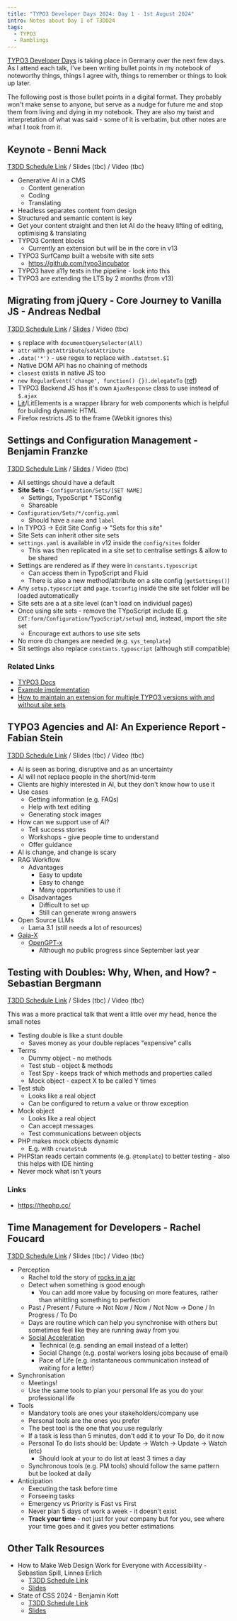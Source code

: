 ```yaml
---
title: "TYPO3 Developer Days 2024: Day 1 - 1st August 2024"
intro: Notes about Day 1 of T3DD24
tags:
  - TYPO3
  - Ramblings
---
```


[TYPO3 Developer Days](https://t3dd24.typo3.com/) is taking place in Germany over the next few days. As I attend each talk, I've been writing bullet points in my notebook of noteworthy things, things I agree with, things to remember or things to look up later.

The following post is those bullet points in a digital format. They probably won't make sense to anyone, but serve as a nudge for future me and stop them from living and dying in my notebook. They are also my twist and interpretation of what was said - some of it is verbatim, but other notes are what I took from it.

## Keynote - Benni Mack

[T3DD Schedule Link](https://t3dd24.typo3.com/program/sessions/keynote-808) / Slides (tbc) / Video (tbc)

- Generative AI in a CMS
	- Content generation
	- Coding
	- Translating
- Headless separates content from design
- Structured and semantic content is key
- Get your content straight and then let AI do the heavy lifting of editing, optimising & translating
- TYPO3 Content blocks
	- Currently an extension but will be in the core in v13
- TYPO3 SurfCamp built a website with site sets
	- https://github.com/typo3incubator
- TYPO3 have a11y tests in the pipeline - look into this
- TYPO3 are extending the LTS by 2 months (from v13)

## Migrating from jQuery - Core Journey to Vanilla JS - Andreas Nedbal

[T3DD Schedule Link](https://t3dd24.typo3.com/program/sessions/migrating-from-jquery-core-journey-to-vanilla-js-775) / [Slides](https://www.slideshare.net/slideshow/migrating-from-jquery-core-journey-to-vanilla-js/270669719) / Video (tbc)

- `$` replace with `documentQuerySelector(All)`
- `attr` with `getAttribute`/`setAttribute`
- `.data('*')` - use regex to replace with `.datatset.$1`
- Native DOM API has no chaining of methods
- `closest` exists in native JS too
- `new RegularEvent('change', function() {}).delegateTo` ([ref](https://docs.typo3.org/m/typo3/reference-coreapi/main/en-us/ApiOverview/Events/JavaScript/Index.html))
- TYPO3 Backend JS has it's own `AjaxResponse` class to use instead of `$.ajax`
- [Lit](https://lit.dev/)/LitElements is a wrapper library for web components which is helpful for building dynamic HTML
- Firefox restricts JS to the frame (Webkit ignores this)

## Settings and Configuration Management - Benjamin Franzke

[T3DD Schedule Link](https://t3dd24.typo3.com/program/sessions/settings-and-configuration-management-810) / [Slides](https://docs.google.com/presentation/d/11H_FuNmwV-PXeo6AXqBpRSHaw9ANvwZhKjPah830WcY/edit) / Video (tbc)

- All settings should have a default
- **Site Sets** - `Configuration/Sets/[SET NAME]`
	- Settings, TypoScript * TSConfig
	- Shareable
- `Configuration/Sets/*/config.yaml`
	- Should have a `name` and `label`
- In TYPO3 -> Edit Site Config -> "Sets for this site"
- Site Sets can inherit other site sets
- `settings.yaml` is available in v12 inside the `config/sites` folder
	- This was then replicated in a site set to centralise settings & allow to be shared
- Settings are rendered as if they were in `constants.typoscript`
	- Can access them in TypoScript and Fluid
	- There is also a new method/attribute on a site config (`getSettings()`)
- Any `setup.typoscript` and `page.tsconfig` inside the site set folder will be loaded automatically
- Site sets are a at a site level (can't load on individual pages)
- Once using site sets - remove the TYpoScript include (E.g. `EXT:form/Configuration/TypoScript/setup`) and, instead, import the site set
	- Encourage ext authors to use site sets
- No more db changes are needed (e.g. `sys_template`)
- Sit settings also replace `constants.typoscript` (although still compatible)

### Related Links

- [TYPO3 Docs](ttps://docs.typo3.org/m/typo3/tutorial-sitepackage/main/en-us/ExtensionConfiguration/Index.html#site_set)
- [Example implementation](https://packagist.org/packages/t3docs/site-package)
- [How to maintain an extension for multiple TYPO3 versions with and without site sets](https://brotkrueml.dev/how-to-maintain-an-extension-for-multiple-typo3-versions-with-and-without-site-sets/)

## TYPO3 Agencies and AI: An Experience Report - Fabian Stein

[T3DD Schedule Link](https://t3dd24.typo3.com/program/sessions/typo3-agencies-and-ai-an-experience-report-764) / Slides (tbc) / Video (tbc)

- AI is seen as boring, disruptive and as an uncertainty
- AI will not replace people in the short/mid-term
- Clients are highly interested in AI, but they don't know how to use it
- Use cases
	- Getting information (e.g. FAQs)
	- Help with text editing
	- Generating stock images
- How can we support use of AI?
	- Tell success stories
	- Workshops - give people time to understand
	- Offer guidance
- AI is change, and change is scary
- RAG Workflow
	- Advantages
		- Easy to update
		- Easy to change
		- Many opportunities to use it
	- Disadvantages
		- Difficult to set up
		- Still can generate wrong answers
- Open Source LLMs
	- Lama 3.1 (still needs a lot of resources)
- [Gaia-X](https://gaia-x.eu/)
	- [OpenGPT-x](https://opengpt-x.de/en/)
		- Although no public progress since September last year


## Testing with Doubles: Why, When, and How? - Sebastian Bergmann

[T3DD Schedule Link](https://t3dd24.typo3.com/program/sessions/testing-with-doubles-why-when-and-how-777) / Slides (tbc) / Video (tbc)

This was a more practical talk that went a little over my head, hence the small notes

- Testing double is like a stunt double
	- Saves money as your double replaces "expensive" calls
- Terms
	- Dummy object - no methods
	- Test stub - object & methods
	- Test Spy - keeps track of which methods and properties called
	- Mock object - expect X to be called Y times
- Test stub
	- Looks like a real object
	- Can be configured to return a value or throw exception
- Mock object
	- Looks like a real object
	- Can accept messages
	- Test communications between objects
- PHP makes mock objects dynamic
	- E.g. with `createStub`
- PHPStan reads certain comments (e.g. `@template`) to better testing - also this helps with IDE hinting
- Never mock what isn't yours

### Links

- https://thephp.cc/

## Time Management for Developers - Rachel Foucard

[T3DD Schedule Link](https://t3dd24.typo3.com/program/sessions/time-management-for-developers-794) / Slides (tbc) / Video (tbc)

- Perception
	- Rachel told the story of [rocks in a jar](https://www.youtube.com/watch?v=cPgMeKfQFq8)
	- Detect when something is good enough
		- You can add more value by focusing on more features, rather than whittling something to perfection
	- Past / Present / Future -> Not Now / Now / Not Now -> Done / In Progress / To Do
	- Days are routine which can help you synchronise with others but sometimes feel like they are running away from you
	- [Social Acceleration](https://cup.columbia.edu/book/social-acceleration/9780231148344)
		- Technical (e.g. sending an email instead of a letter)
		- Social Change (e.g. postal workers losing jobs because of email)
		- Pace of Life (e.g. instantaneous communication instead of waiting for a letter)
- Synchronisation
	- Meetings!
	- Use the same tools to plan your personal life as you do your professional life
- Tools
	- Mandatory tools are ones your stakeholders/company use
	- Personal tools are the ones you prefer
	- The best tool is the one that you use regularly
	- If a task is less than 5 minutes, don't add it to your To Do, do it now
	- Personal To do lists should be: Update -> Watch -> Update -> Watch (etc)
		- Should look at your to do list at least 3 times a day
	- Synchronous tools (e.g. PM tools) should follow the same pattern but be looked at daily
- Anticipation
	- Executing the task before time
	- Forseeing tasks
	- Emergency vs Priority is Fast vs First
	- Never plan 5 days of work a week - it doesn't exist
	- **Track your time** - not just for your company but for you, see where your time goes and it gives you better estimations

## Other Talk Resources

- How to Make Web Design Work for Everyone with Accessibility - Sebastian Spill, Linnea Erlich
	- [T3DD Schedule Link](https://t3dd24.typo3.com/de/programm/sessions/how-to-make-web-design-work-for-everyone-with-accessibility-790)
	- [Slides](https://www.sunzinet.com/hubfs/01.%20Lead%20Magnets/07.%20Pr%C3%A4sentation/T3DD24_Accessibility_Talk_SUNZINET.pdf)
- State of CSS 2024 - Benjamin Kott
	- [T3DD Schedule Link](https://t3dd24.typo3.com/de/programm/sessions/state-of-css-2024-809)
	- [Slides](https://1drv.ms/b/s!At8IOkyxQ06SvfpFbPFMMCba_-XlQA?e=iR9Zsp)
